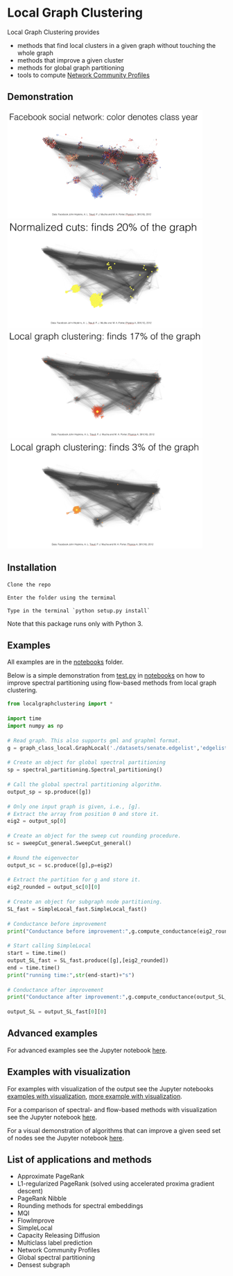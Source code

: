 # Local Graph Clustering

Local Graph Clustering provides

- methods that find local clusters in a given graph without touching the whole graph
- methods that improve a given cluster
- methods for global graph partitioning
- tools to compute [Network Community Profiles](http://www.tandfonline.com/doi/abs/10.1080/15427951.2009.10129177)

## Demonstration

<img src="images/JHopkins.png" width="450" height="250"> <img src="images/Hopkins_global.png" width="450" height="250">
<img src="images/Hopkins_local_1.png" width="450" height="250"> <img src="images/Hopkins_local_2.png" width="450" height="250">

## Installation

```
Clone the repo
```
```
Enter the folder using the termimal
```
```
Type in the terminal `python setup.py install`
```
Note that this package runs only with Python 3.

## Examples

All examples are in the [notebooks](https://github.com/kfoynt/LocalGraphClustering/tree/test_branch/notebooks) folder.

Below is a simple demonstration from [test.py](https://github.com/kfoynt/LocalGraphClustering/blob/test_branch/notebooks/test.py) in [notebooks](https://github.com/kfoynt/LocalGraphClustering/tree/test_branch/notebooks) on how to improve spectral partitioning using flow-based methods from local graph clustering.

```python
from localgraphclustering import *

import time
import numpy as np

# Read graph. This also supports gml and graphml format.
g = graph_class_local.GraphLocal('./datasets/senate.edgelist','edgelist',' ')

# Create an object for global spectral partitioning
sp = spectral_partitioning.Spectral_partitioning()

# Call the global spectral partitioning algorithm.
output_sp = sp.produce([g])

# Only one input graph is given, i.e., [g].
# Extract the array from position 0 and store it.
eig2 = output_sp[0]

# Create an object for the sweep cut rounding procedure.
sc = sweepCut_general.SweepCut_general()

# Round the eigenvector
output_sc = sc.produce([g],p=eig2)

# Extract the partition for g and store it.
eig2_rounded = output_sc[0][0]

# Create an object for subgraph node partitioning.
SL_fast = SimpleLocal_fast.SimpleLocal_fast()

# Conductance before improvement
print("Conductance before improvement:",g.compute_conductance(eig2_rounded))

# Start calling SimpleLocal
start = time.time()
output_SL_fast = SL_fast.produce([g],[eig2_rounded])
end = time.time()
print("running time:",str(end-start)+"s")

# Conductance after improvement
print("Conductance after improvement:",g.compute_conductance(output_SL_fast[0][0]))

output_SL = output_SL_fast[0][0]
```

## Advanced examples

For advanced examples see the Jupyter notebook [here](https://github.com/kfoynt/LocalGraphClustering/blob/test_branch/notebooks/examples.ipynb).

## Examples with visualization

For examples with visualization of the output see the Jupyter notebooks [examples with visualization](https://github.com/kfoynt/LocalGraphClustering/blob/test_branch/notebooks/examples_with_visualization.ipynb), [more example with visualization](https://github.com/kfoynt/LocalGraphClustering/blob/test_branch/notebooks/more_examples_with_visualization.ipynb).

For a comparison of spectral- and flow-based methods with visualization see the Jupyter notebook [here](https://github.com/kfoynt/LocalGraphClustering/blob/test_branch/notebooks/spectral_vs_flow_with_visualization.ipynb).

For a visual demonstration of algorithms that can improve a given seed set of nodes see the Jupyter notebook [here](https://github.com/kfoynt/LocalGraphClustering/blob/test_branch/notebooks/improveType_algorithms_with_visualization.ipynb).

## List of applications and methods

- Approximate PageRank
- L1-regularized PageRank (solved using accelerated proxima gradient descent)
- PageRank Nibble
- Rounding methods for spectral embeddings
- MQI
- FlowImprove
- SimpleLocal
- Capacity Releasing Diffusion
- Multiclass label prediction
- Network Community Profiles
- Global spectral partitioning
- Densest subgraph
